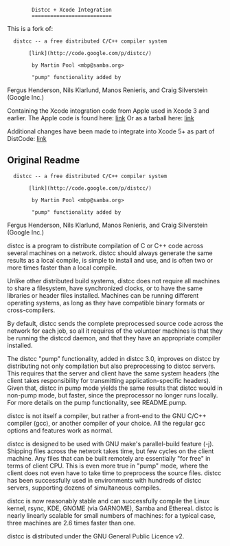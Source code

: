 			Distcc + Xcode Integration
			==========================
			
This is a fork of: 						

	  distcc -- a free distributed C/C++ compiler system

		   [link](http://code.google.com/p/distcc/)

		    by Martin Pool <mbp@samba.org>

		    "pump" functionality added by
 Fergus Henderson, Nils Klarlund, Manos Renieris, and Craig Silverstein
			    (Google Inc.)
			    
Containing the Xcode integration code from Apple used in Xcode 3 and earlier.
The Apple code is found here: [link](http://www.opensource.apple.com/source/distcc/)
Or as a tarball here: [link](http://opensource.apple.com/tarballs/distcc/)

Additional changes have been made to integrate into Xcode 5+ as part of DistCode:
	 [link](https://github.com/marksatt/DistCode)

Original Readme
---------------

	  distcc -- a free distributed C/C++ compiler system

		   [link](http://code.google.com/p/distcc/)

		    by Martin Pool <mbp@samba.org>

		    "pump" functionality added by
 Fergus Henderson, Nils Klarlund, Manos Renieris, and Craig Silverstein
			    (Google Inc.)
			    
distcc is a program to distribute compilation of C or C++ code across
several machines on a network. distcc should always generate the same
results as a local compile, is simple to install and use, and is often
two or more times faster than a local compile.

Unlike other distributed build systems, distcc does not require all
machines to share a filesystem, have synchronized clocks, or to have
the same libraries or header files installed. Machines can be running
different operating systems, as long as they have compatible binary
formats or cross-compilers.

By default, distcc sends the complete preprocessed source code across
the network for each job, so all it requires of the volunteer machines
is that they be running the distccd daemon, and that they have an
appropriate compiler installed.

The distcc "pump" functionality, added in distcc 3.0, improves on
distcc by distributing not only compilation but also preprocessing to
distcc servers. This requires that the server and client have the same
system headers (the client takes responsibility for transmitting
application-specific headers).  Given that, distcc in pump mode yields
the same results that distcc would in non-pump mode, but faster, since
the preprocessor no longer runs locally. For more details on the pump
functionality, see README.pump.

distcc is not itself a compiler, but rather a front-end to the GNU
C/C++ compiler (gcc), or another compiler of your choice. All the
regular gcc options and features work as normal.

distcc is designed to be used with GNU make's parallel-build feature
(-j). Shipping files across the network takes time, but few cycles on
the client machine. Any files that can be built remotely are
essentially "for free" in terms of client CPU.  This is even more true
in "pump" mode, where the client does not even have to take time to
preprocess the source files.  distcc has been successfully used in
environments with hundreds of distcc servers, supporting dozens of
simultaneous compiles.

distcc is now reasonably stable and can successfully compile the Linux
kernel, rsync, KDE, GNOME (via GARNOME), Samba and Ethereal.  distcc
is nearly linearly scalable for small numbers of machines: for a
typical case, three machines are 2.6 times faster than one.

distcc is distributed under the GNU General Public Licence v2.
